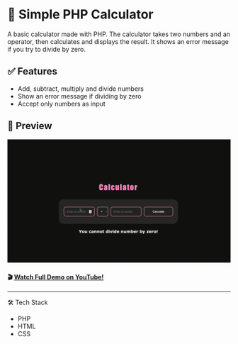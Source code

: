 # 🧮 Simple PHP Calculator

A basic calculator made with PHP. The calculator takes two numbers and an operator, then calculates and displays the result. It shows an error message if you try to divide by zero. 

## ✅ Features
* Add, subtract, multiply and divide numbers
* Show an error message if dividing by zero
* Accept only numbers as input

## 🚀 Preview

  <img 
    src="gifPhpCalculator.gif" 
  />

#### 🎬 [Watch Full Demo on YouTube!](https://www.youtube.com/watch?v=xv25Mg1D82U)


________

🛠️ Tech Stack
- PHP
- HTML 
- CSS


